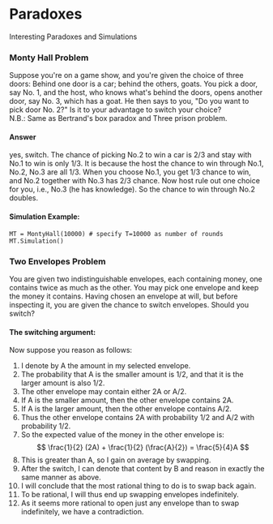 # Paradoxes
Interesting Paradoxes and Simulations

### Monty Hall Problem
Suppose you're on a game show, and you're given the choice of three doors: Behind one door is a car; behind the others, goats. You pick a door, say No. 1, and the host, who knows what's behind the doors, opens another door, say No. 3, which has a goat. He then says to you, "Do you want to pick door No. 2?" Is it to your advantage to switch your choice? <br>
N.B.: Same as Bertrand's box paradox and Three prison problem.
#### Answer
yes, switch. The chance of picking No.2 to win a car is 2/3 and stay with No.1 to win is only 1/3. It is because the host the chance to win through No.1, No.2, No.3 are all 1/3. When you choose No.1, you get 1/3 chance to win, and No.2 together with No.3 has 2/3 chance. Now host rule out one choice for you, i.e., No.3 (he has knowledge). So the chance to win through No.2 doubles.
#### Simulation Example:
```
MT = MontyHall(10000) # specify T=10000 as number of rounds 
MT.Simulation() 
```


### Two Envelopes Problem
You are given two indistinguishable envelopes, each containing money, one contains twice as much as the other. You may pick one envelope and keep the money it contains. Having chosen an envelope at will, but before inspecting it, you are given the chance to switch envelopes. Should you switch?

#### The switching argument: 
Now suppose you reason as follows:
1. I denote by A the amount in my selected envelope.
2. The probability that A is the smaller amount is 1/2, and that it is the larger amount is also 1/2.
3. The other envelope may contain either 2A or A/2.
4. If A is the smaller amount, then the other envelope contains 2A.
5. If A is the larger amount, then the other envelope contains A/2.
6. Thus the other envelope contains 2A with probability 1/2 and A/2 with probability 1/2.
7. So the expected value of the money in the other envelope is: 
$$ \frac{1}{2} (2A) + \frac{1}{2} (\frac{A}{2}) = \frac{5}{4}A $$
8. This is greater than A, so I gain on average by swapping.
9. After the switch, I can denote that content by B and reason in exactly the same manner as above.
10. I will conclude that the most rational thing to do is to swap back again.
11. To be rational, I will thus end up swapping envelopes indefinitely.
12. As it seems more rational to open just any envelope than to swap indefinitely, we have a contradiction.
